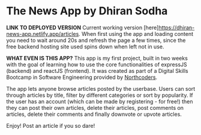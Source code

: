 # The News App by Dhiran Sodha

**LINK TO DEPLOYED VERSION**
Current working version [here]https://dhiran-news-app.netlify.app/articles.
When first using the app and loading content you need to wait around 20s and refresh the page a few times, since the free backend hosting site used spins down when left not in use.

**WHAT EVEN IS THIS APP?**
This app is my first project, built in two weeks with the goal of learning how to use the core functionalities of expressJS (backend) and reactJS (frontend). It was created as part of a Digital Skills Bootcamp in Software Engineering provided by [Northcoders](https://northcoders.com/).

The app lets anyone browse articles posted by the userbase. Users can sort through articles by title, filter by different categories or sort by popularity. If the user has an account (which can be made by registering - for free!) then they can post their own articles, delete their articles, post comments on articles, delete their comments and finally downvote or upvote articles.

Enjoy! Post an article if you so dare!
